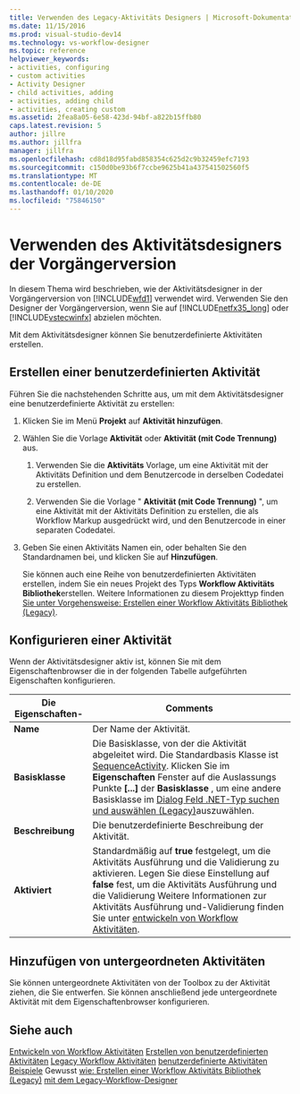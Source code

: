 ```yaml
---
title: Verwenden des Legacy-Aktivitäts Designers | Microsoft-Dokumentation
ms.date: 11/15/2016
ms.prod: visual-studio-dev14
ms.technology: vs-workflow-designer
ms.topic: reference
helpviewer_keywords:
- activities, configuring
- custom activities
- Activity Designer
- child activities, adding
- activities, adding child
- activities, creating custom
ms.assetid: 2fea8a05-6e58-423d-94bf-a822b15ffb80
caps.latest.revision: 5
author: jillre
ms.author: jillfra
manager: jillfra
ms.openlocfilehash: cd8d18d95fabd858354c625d2c9b32459efc7193
ms.sourcegitcommit: c150d0be93b6f7ccbe9625b41a437541502560f5
ms.translationtype: MT
ms.contentlocale: de-DE
ms.lasthandoff: 01/10/2020
ms.locfileid: "75846150"
---
```

# <a name="using-the-legacy-activity-designer"></a>Verwenden des Aktivitätsdesigners der Vorgängerversion
In diesem Thema wird beschrieben, wie der Aktivitätsdesigner in der Vorgängerversion von [!INCLUDE[wfd1](../includes/wfd1-md.md)] verwendet wird. Verwenden Sie den Designer der Vorgängerversion, wenn Sie auf [!INCLUDE[netfx35_long](../includes/netfx35-long-md.md)] oder [!INCLUDE[vstecwinfx](../includes/vstecwinfx-md.md)] abzielen möchten.

 Mit dem Aktivitätsdesigner können Sie benutzerdefinierte Aktivitäten erstellen.

## <a name="creating-a-custom-activity"></a>Erstellen einer benutzerdefinierten Aktivität
 Führen Sie die nachstehenden Schritte aus, um mit dem Aktivitätsdesigner eine benutzerdefinierte Aktivität zu erstellen:

1. Klicken Sie im Menü **Projekt** auf **Aktivität hinzufügen**.

2. Wählen Sie die Vorlage **Aktivität** oder **Aktivität (mit Code Trennung)** aus.

   1. Verwenden Sie die **Aktivitäts** Vorlage, um eine Aktivität mit der Aktivitäts Definition und dem Benutzercode in derselben Codedatei zu erstellen.

   2. Verwenden Sie die Vorlage " **Aktivität (mit Code Trennung)** ", um eine Aktivität mit der Aktivitäts Definition zu erstellen, die als Workflow Markup ausgedrückt wird, und den Benutzercode in einer separaten Codedatei.

3. Geben Sie einen Aktivitäts Namen ein, oder behalten Sie den Standardnamen bei, und klicken Sie auf **Hinzufügen**.

   Sie können auch eine Reihe von benutzerdefinierten Aktivitäten erstellen, indem Sie ein neues Projekt des Typs **Workflow Aktivitäts Bibliothek**erstellen. Weitere Informationen zu diesem Projekttyp finden [Sie unter Vorgehensweise: Erstellen einer Workflow Aktivitäts Bibliothek (Legacy)](../workflow-designer/how-to-create-a-workflow-activity-library-legacy.md).

## <a name="configuring-an-activity"></a>Konfigurieren einer Aktivität
 Wenn der Aktivitätsdesigner aktiv ist, können Sie mit dem Eigenschaftenbrowser die in der folgenden Tabelle aufgeführten Eigenschaften konfigurieren.

|Die Eigenschaften-|Comments|
|--------------|--------------|
|**Name**|Der Name der Aktivität.|
|**Basisklasse**|Die Basisklasse, von der die Aktivität abgeleitet wird. Die Standardbasis Klasse ist [SequenceActivity](https://msdn2.microsoft.com/library/system.workflow.activities.sequenceactivity.aspx). Klicken Sie im **Eigenschaften** Fenster auf die Auslassungs Punkte **[...]** der **Basisklasse** , um eine andere Basisklasse im [Dialog Feld .NET-Typ suchen und auswählen (Legacy)](../workflow-designer/browse-and-select-a-dotnet-type-dialog-box-legacy.md)auszuwählen.|
|**Beschreibung**|Die benutzerdefinierte Beschreibung der Aktivität.|
|**Aktiviert**|Standardmäßig auf **true** festgelegt, um die Aktivitäts Ausführung und die Validierung zu aktivieren. Legen Sie diese Einstellung auf **false** fest, um die Aktivitäts Ausführung und die Validierung Weitere Informationen zur Aktivitäts Ausführung und-Validierung finden Sie unter [entwickeln von Workflow Aktivitäten](https://msdn2.microsoft.com/library/ms734413.aspx).|

## <a name="adding-child-activities"></a>Hinzufügen von untergeordneten Aktivitäten
 Sie können untergeordnete Aktivitäten von der Toolbox zu der Aktivität ziehen, die Sie entwerfen. Sie können anschließend jede untergeordnete Aktivität mit dem Eigenschaftenbrowser konfigurieren.

## <a name="see-also"></a>Siehe auch
 [Entwickeln von Workflow Aktivitäten](https://msdn2.microsoft.com/library/ms734413.aspx) [Erstellen von benutzerdefinierten Aktivitäten](https://msdn2.microsoft.com/library/bb675228.aspx) [Legacy Workflow Aktivitäten](../workflow-designer/legacy-workflow-activities.md) [benutzerdefinierte Aktivitäten Beispiele](https://msdn2.microsoft.com/library/bb472471.aspx) Gewusst [wie: Erstellen einer Workflow Aktivitäts Bibliothek (Legacy)](../workflow-designer/how-to-create-a-workflow-activity-library-legacy.md) [mit dem Legacy-Workflow-Designer](../workflow-designer/using-the-legacy-workflow-designer.md)
